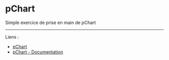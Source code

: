 # pChart
Simple exercice de prise en main de pChart
<hr>
Liens :
<ul>
    <li>
        <a href="http://www.pchart.net/" target="_blank">pChart</a>
    </li>
    <li>
        <a href="http://wiki.pchart.net/" target="_blank">pChart - Documentation</a>
    </li>
</ul>

